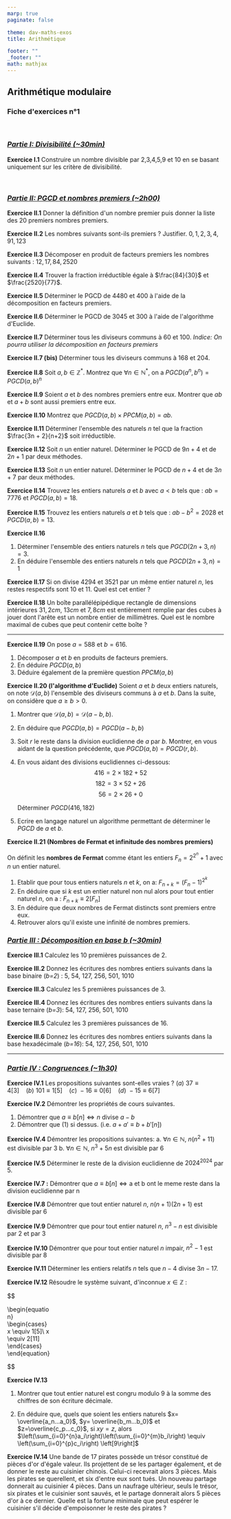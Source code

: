 ```yaml
---
marp: true
paginate: false

theme: dav-maths-exos
title: Arithmétique

footer: ""
_footer: ""
math: mathjax
---
```


<div class='flex-horizontal'><div class='flex'>

## **Arithmétique modulaire**

### Fiche d'exercices n°1

</br>

### _<u>Partie I: Divisibilité (~30min)</u>_

**Exercice I.1**
Construire un nombre divisible par $2$,$3$,$4$,$5$,$9$ et $10$ en se basant uniquement sur les critère de divisibilité.

<!-- **Solution**

- 2 160 est divisible par 2, par 5, par 10. En effet, le chiffre des unités est 0.
- 2 160 est divisible par 4. En effet, 60 est divisible par 4.
- 2 160 est divisible par 3 et 9. En effet, $2 + 1 + 6 + 0 = 9$ et 9 est divisible par 3 et par 9 -->

<!-- **Exercice I.2** Soient $x$ et $y$ des entiers. Montrer que $2x + 3y$ est divisible par $7$ si et seulement si $5x + 4y$ l'est. -->

<!-- **Solution :** Supposons que 7 divise 2x + 3y, alors il divise 6 (2x + 3y) − 7 (x + 2y) = 5x + 4y.
Réciproquement si 7 divise 5x + 4y, il divise 6 (5x + 4y) − 7 (4x + 3y) = 2x + 3y. -->

<!-- **Exercice I.3 :** Pour quels entiers $n$ strictement positifs, le nombre $n^2 + 1$ divise-t-il $n + 1$ ? -->

<!-- **Solution :** Si $n^2 + 1$ divise $n + 1$, comme tout est positif, on doit avoir $n^2 + 1  \le n + 1$, ce qui n'est vérifié que pour $n = 1$. On vérifie ensuite que n = 1 est bien solution. -->

</br>

### _<u>Partie II: PGCD et nombres premiers (~2h00)</u>_

**Exercice II.1**
Donner la définition d'un nombre premier puis donner la liste des 20 premiers nombres premiers.

**Exercice II.2**
Les nombres suivants sont-ils premiers ? Justifier. $0, 1, 2, 3, 4, 91, 123$

**Exercice II.3**
Décomposer en produit de facteurs premiers les nombres suivants : $12, 17, 84,2520$

**Exercice II.4**
Trouver la fraction irréductible égale à $\frac{84}{30}$ et $\frac{2520}{77}$.

<!-- _Indice: on peut décomposer le numérateur et le dénominateur de la fraction en produit de facteurs premiers_ -->

**Exercice II.5**
Déterminer le PGCD de $4480$ et $400$ à l'aide de la décomposition en facteurs premiers.

**Exercice II.6**
Déterminer le PGCD de $3045$ et $300$ à l'aide de l'algorithme d'Euclide.

**Exercice II.7**
Déterminer tous les diviseurs communs à $60$ et $100$.
<i class='info'>Indice: On pourra utiliser la décomposition en facteurs premiers</i>

**Exercice II.7 (bis)**
Déterminer tous les diviseurs communs à $168$ et $204$.

</div><div class='flex'>

**Exercice II.8**
Soit $a, b \in \mathbb{Z^*}$. Montrez que $\forall n \in \mathbb{N^*}$, on a $PGCD(a^n, b^n) = PGCD(a, b)^n$

**Exercice II.9**
Soient $a$ et $b$ des nombres premiers entre eux. Montrer que $ab$ et $a + b$ sont aussi premiers entre eux.

<!-- **Solution**
Soit $d$ un diviseur commun de $ab$ et de $a+b$. Alors $d$ divise $a (a + b)−ab = a^2$. De même $d$ divise $b^2$. Or on a $PGCD(a^2, b^2) = PGCD(a, b)^n = 1^n = 1$ car $a$ et $b$ sont premiers entre eux. Donc $d = ±1$ et donc $ab$ et $a+b$ sont premiers entre eux. -->

**Exercice II.10**
Montrez que $PGCD(a,b) \times PPCM(a, b) = ab$.

**Exercice II.11**
Déterminer l'ensemble des naturels $n$ tel que la fraction $\frac{3n + 2}{n+2}$ soit irréductible.

**Exercice II.12**
Soit $n$ un entier naturel.
Déterminer le PGCD de $9n + 4$ et de $2n+1$ par deux méthodes.

**Exercice II.13**
Soit $n$ un entier naturel.
Déterminer le PGCD de $n + 4$ et de $3n + 7$ par deux méthodes.

**Exercice II.14**
Trouvez les entiers naturels $a$ et $b$ avec $a < b$ tels que : $ab = 7776$ et $PGCD(a,b)=18$.

**Exercice II.15**
Trouvez les entiers naturels $a$ et $b$ tels que : $ab - b^2 = 2028$ et $PGCD(a,b)=13$.

**Exercice II.16**

1. Déterminer l'ensemble des entiers naturels $n$ tels que $PGCD(2n+3,n) = 3$.
2. En déduire l'ensemble des entiers naturels $n$ tels que $PGCD(2n+3,n)=1$

**Exercice II.17**
Si on divise $4294$ et $3521$ par un même entier naturel $n$, les restes respectifs sont $10$ et $11$. Quel est cet entier ?

**Exercice II.18**
Un boîte parallélépipédique rectangle de dimensions intérieures $31,2cm$, $13 cm$ et $7,8cm$ est entièrement remplie par des cubes à jouer dont l'arête est un nombre entier de millimètres. Quel est le nombre maximal de cubes que peut contenir cette boîte ?

</div></div>

---

<div class='flex-horizontal'><div class='flex'>

**Exercice II.19**
On pose $a=588$ et $b=616$.

1. Décomposer $a$ et $b$ en produits de facteurs premiers.
2. En déduire $PGCD(a,b)$
3. Déduire également de la première question $PPCM(a,b)$

**Exercice II.20 (l'algorithme d'Euclide)**
Soient $a$ et $b$ deux entiers naturels, on note $\mathcal{D}(a,b)$ l'ensemble des diviseurs communs à $a$ et $b$. Dans la suite, on considère que $a \ge b > 0$.

1. Montrer que $\mathcal{D}(a,b)=\mathcal{D}(a-b,b)$.
2. En déduire que $PGCD(a,b)=PGCD(a-b,b)$
3. Soit $r$ le reste dans la division euclidienne de $a$ par $b$. Montrer, en vous aidant de la question précédente, que $PGCD(a,b)=PGCD(r,b)$.
4. En vous aidant des divisions euclidiennes ci-dessous:  
   $$416 = 2 \times 182 + 52$$
   $$182 = 3 \times 52 + 26$$
   $$56 = 2 \times 26 + 0$$

   Déterminer $PGCD(416, 182)$

5. Ecrire en langage naturel un algorithme permettant de déterminer le $PGCD$ de $a$ et $b$.

**Exercice II.21 (Nombres de Fermat et infinitude des nombres premiers)**

On définit les **nombres de Fermat** comme étant les entiers $F_n = 2^{2^n}+1$ avec $n$ un entier naturel.

1. Etablir que pour tous entiers naturels $n$ et $k$, on a: $F_{n+k} = (F_n -1)^{2^k}$
2. En déduire que si $k$ est un entier naturel non nul alors pour tout entier naturel $n$, on a : $F_{n+k} \equiv 2 [F_n]$
3. En déduire que deux nombres de Fermat distincts sont premiers entre eux.
4. Retrouver alors qu'il existe une infinité de nombres premiers.

</div><div class='flex'>

### _<u>Partie III : Décomposition en base b (~30min)</u>_

**Exercice III.1**
Calculez les 10 premières puissances de 2.

**Exercice III.2**
Donnez les écritures des nombres entiers suivants dans la base binaire (_b=2_) : 5, 54, 127, 256, 501, 1010

**Exercice III.3**
Calculez les 5 premières puissances de 3.

**Exercice III.4**
Donnez les écritures des nombres entiers suivants dans la base ternaire (_b=3_): 54, 127, 256, 501, 1010

**Exercice III.5**
Calculez les 3 premières puissances de 16.

**Exercice III.6**
Donnez les écritures des nombres entiers suivants dans la base hexadécimale (_b=16_): 54, 127, 256, 501, 1010

</div></div>

---

<div class='flex-horizontal'><div class='flex'>

### _<u>Partie IV : Congruences (~1h30)</u>_

<!--
[ici](http://www.jaicompris.com/lycee/math/arithmetique/congruence-Z.php) -->

**Exercice IV.1**
Les propositions suivantes sont-elles vraies ?
$(a)\ 37≡4 [3]\ \ \ \ (b)\ 101≡1 [5]\ \ \ \ (c)\ −16≡0 [6]\ \ \ \ (d)\ −15≡6 [7]$

<!-- **Solution**
Vrai, Vrai, Faux, Vrai -->

**Exercice IV.2**
Démontrer les propriétés de cours suivantes.

1. Démontrer que $a \equiv b \left[ n \right] \Leftrightarrow n\text{ divise }a-b$
2. Démontrer que (1) si dessus. (i.e. $a+a' \equiv b + b' \left[ n \right]$)

<!-- **Exercice IV.3**
...
... -->

**Exercice IV.4**
Démontrer les propositions suivantes:
a. $\forall n \in \mathbb{N},\ n\left(n^2 + 11 \right)\text{ est divisible par }3$
b. $\forall n \in \mathbb{N},\ n^3 + 5n\text{ est divisible par }6$

<!--
**Solution**
a) On sait que $a\mid b  \Leftrightarrow b \equiv 0[a]$

Donc $3 \mid n(n^2+11) \Leftrightarrow n(n^2 +11) \equiv 0[3]$

Soit $n \in \mathbb{Z}$, $11\equiv 2[3] donc $n(n^2 +11) \equiv n(n^2 +2)[3]$

On établit la table de congruences suivante:

|     $n[3]$     | $0$ |     $1$      |     $2$      |
| :------------: | :-: | :----------: | :----------: |
|    $n^2[3]$    | $2$ | $3 \equiv 0$ | $6 \equiv 0$ |
| $n(n^2 +2)[3]$ | $0$ |     $0$      |     $0$      |

Ainsi, $\forall n\in \mathbb{Z}\text{, on a } 3 \mid n(n^2+11)$. -->

**Exercice IV.5**
Déterminer le reste de la division euclidienne de $2024^{2024}$ par $5$.

<!-- **Solution :**
$2024 \equiv -1[5]$ car $2024 - (-1) = 2025$ est divisible par $5$.
Donc $2024^{2024} \equiv (-1)^{2024}[5] \equiv 1[5]$
Or $−1 \equiv 4[5]$ donc $2009^{2009} \equiv 4[5]$
Comme $0 \le 4 < 5$, le reste de la division euclidienne de $2009^{2009}$ par 5 est 4. -->

**Exercice IV.7 :**
Démontrer que $a \equiv b \left[ n \right] \Leftrightarrow \text{a et b ont le meme reste dans la division euclidienne par n}$

**Exercice IV.8**
Démontrer que tout entier naturel $n$, $n(n+1)(2n+1)$ est divisible par $6$

**Exercice IV.9**
Démontrer que pour tout entier naturel $n$, $n^3-n$ est divisible par $2$ et par $3$

**Exercice IV.10**
Démontrer que pour tout entier naturel $n$ impair, $n^2−1$ est divisible par $8$

**Exercice IV.11**
Déterminer les entiers relatifs $n$ tels que $n−4$ divise $3n−17$.

</div><div class='flex'>

**Exercice IV.12**
Résoudre le système suivant, d'inconnue $x\in \mathbb{Z}$ :

<div style="width:100px">

$$

\begin{equation}
\begin{cases}
x \equiv 1[5]\\
x \equiv 2[11]
\end{cases}
\end{equation}


$$

</div>

**Exercice IV.13**

1. Montrer que tout entier naturel est congru modulo $9$ à la somme des chiffres de son écriture décimale.

2. En déduire que, quels que soient les entiers naturels $x= \overline{a_n...a_0}$, $y= \overline{b_m...b_0}$ et $z=\overline{c_p...c_0}$, si $xy=z$, alors $\left(\sum_{i=0}^{n}a_i\right)\left(\sum_{i=0}^{m}b_i\right) \equiv \left(\sum_{i=0}^{p}c_i\right) \left[9\right]$

**Exercice IV.14**
Une bande de 17 pirates possède un trésor constitué de pièces d'or d'égale valeur. Ils projettent de se les partager également, et de donner le reste au cuisinier chinois. Celui-ci recevrait alors 3 pièces. Mais les pirates se querellent, et six d'entre eux sont tués. Un nouveau partage donnerait au cuisinier 4 pièces. Dans un naufrage ultérieur, seuls le trésor, six pirates et le cuisinier sont sauvés, et le partage donnerait alors 5 pièces d'or à ce dernier. Quelle est la fortune minimale que peut espérer le cuisinier s'il décide d'empoisonner le reste des pirates ?

</div></div>
